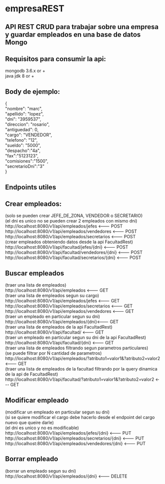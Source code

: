 # empresaREST

## API REST CRUD para trabajar sobre una empresa y guardar empleados en una base de datos Mongo

## Requisitos para consumir la api:
mongodb 3.6.x or +<br /> 
java jdk 8 or +<br /> 

## Body de ejemplo:
{<br />
    "nombre": "marc",<br />
    "apellido": "lopez",<br />
    "dni": "3959537",<br />
    "direccion": "rosario",<br />
    "antiguedad": 0,<br />
    "cargo": "VENDEDOR",<br />
    "telefono": "12",<br />
    "sueldo": "5000",<br />
    "despacho":"4a",<br />
    "fax":"5123123",<br />
    "comisiones":"1500",<br />
    "secretarioDni":"3"<br />
}

## Endpoints utiles
## Crear empleados:
(solo se pueden crear JEFE_DE_ZONA, VENDEDOR o SECRETARIO)<br />
(el dni es unico no se pueden crear 2 empleados con mismo dni)<br />
http://localhost:8080/v1/api/empleados/jefes <--- POST<br />
http://localhost:8080/v1/api/empleados/vendedores <--- POST<br />
http://localhost:8080/v1/api/empleados/secretarios <--- POST<br />
(crear empleados obteniendo datos desde la api FacultadRest)<br />
http://localhost:8080/v1/api/facultad/jefes/{dni} <--- POST<br />
http://localhost:8080/v1/api/facultad/vendedores/{dni} <--- POST<br />
http://localhost:8080/v1/api/facultad/secretarios/{dni} <--- POST<br />

## Buscar empleados
(traer una lista de empleados)<br />
http://localhost:8080/v1/api/empleados <--- GET<br />
(traer una lista de empleados segun su cargo)<br />
http://localhost:8080/v1/api/empleados/jefes <--- GET<br />
http://localhost:8080/v1/api/empleados/secretarios <--- GET<br />
http://localhost:8080/v1/api/empleados/vendedores <--- GET<br />
(traer un empleado en particular segun su dni)<br />
http://localhost:8080/v1/api/empleados/{dni}<--- GET<br />
(traer una lista de empleados de la api FacultadRest)<br />
http://localhost:8080/v1/api/facultad/ <--- GET<br />
(traer un empleado en particular segun su dni de la api FacultadRest)<br />
http://localhost:8080/v1/api/facultad/{dni} <--- GET<br />
(traer una lista de empleados filtrando segun parametros particulares)<br />
(se puede filtrar por N cantidad de parametros)<br />
http://localhost:8080/v1/api/empleados/?atributo1=valor1&?atributo2=valor2 <--- GET<br />
(traer una lista de empleados de la facultad filtrando por la query dinamica de la api de FacultadRest)<br />
http://localhost:8080/v1/api/facultad/?atributo1=valor1&?atributo2=valor2 <--- GET<br />

## Modificar empleado
(modificar un empleado en particular segun su dni)<br />
(si se quiere modificar el cargo debe hacerlo desde el endpoint del cargo nuevo que queire darle)<br />
(el dni es unico y no es modificable)<br />
http://localhost:8080/v1/api/empleados/jefes/{dni} <--- PUT<br />
http://localhost:8080/v1/api/empleados/secretarios/{dni} <--- PUT<br />
http://localhost:8080/v1/api/empleados/vendedores/{dni} <--- PUT<br />

## Borrar empleado
(borrar un empleado segun su dni)<br />
http://localhost:8080/v1/api/empleados/{dni} <--- DELETE<br />
